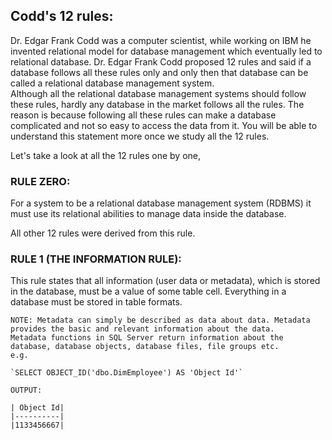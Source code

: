## Codd's 12 rules:
Dr. Edgar Frank Codd was a computer scientist, while working on IBM he invented relational model for database management which eventually led to relational database. Dr. Edgar Frank Codd proposed 12 rules and said if a database follows all these rules only and only then that database can be called a relational database management system.  
Although all the relational database management systems should follow these rules, hardly any database in the market follows all the rules. The reason is because following all these rules can make a database complicated and not so easy to access the data from it. You will be able to understand this statement more once we study all the 12 rules.  

Let's take a look at all the 12 rules one by one,  

### RULE ZERO:
For a system to be a relational database management system (RDBMS) it must use its relational abilities to manage data inside the database.

All other 12 rules were derived from this rule.

### RULE 1 (THE INFORMATION RULE):
This rule states that all information (user data or metadata), which is stored in the database, must be a value of some table cell. Everything in a database must be stored in table formats.  
```
NOTE: Metadata can simply be described as data about data. Metadata provides the basic and relevant information about the data.  
Metadata functions in SQL Server return information about the database, database objects, database files, file groups etc.  
e.g.  

`SELECT OBJECT_ID('dbo.DimEmployee') AS 'Object Id'`  

OUTPUT:  

| Object Id|
|----------|
|1133456667|
```
